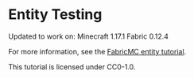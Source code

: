 # Entity Testing

Updated to work on:
    Minecraft 1.17.1
    Fabric 0.12.4

For more information, see the [FabricMC entity tutorial](https://fabricmc.net/wiki/tutorial:entity).

This tutorial is licensed under CC0-1.0.
